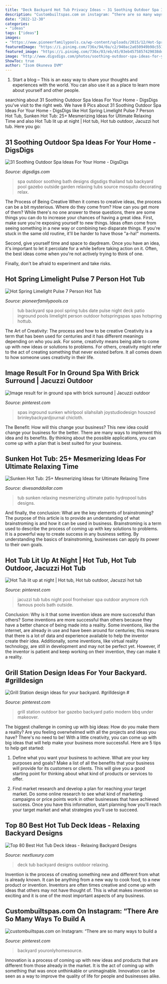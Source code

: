 ```yaml
---
title: "Deck Backyard Hot Tub Privacy Ideas ~ 31 Soothing Outdoor Spa Ideas For Your Home"
description: "Custombuiltspas.com on instagram: “there are so many ways to build a"
date: "2022-12-30"
categories:
- "ideas"
tags: ["ideas"]
images:
- "https://www.pioneerfamilypools.ca/wp-content/uploads/2015/12/Hot-Spring-Limelight-2012-Pulse-Lifestyle-01.jpg"
featuredImage: "https://i.pinimg.com/736x/94/0a/c2/940ac2a650949b98c55162b09342a1a0.jpg"
featured_image: "https://i.pinimg.com/736x/03/eb/45/03eb4575857429038ddbd565dbda1b49.jpg"
image: "http://www.digsdigs.com/photos/soothing-outdoor-spa-ideas-for-your-home-18.jpg"
ShowToc: true
author: "Isom Okuneva DVM"
---
```



1. Start a blog – This is an easy way to share your thoughts and experiences with the world. You can also use it as a place to learn more about yourself and other people.

	

		
searching about 31 Soothing Outdoor Spa Ideas For Your Home - DigsDigs you've visit to the right web. We have 8 Pics about 31 Soothing Outdoor Spa Ideas For Your Home - DigsDigs like Hot Spring Limelight Pulse 7 Person Hot Tub, Sunken Hot Tub: 25+ Mesmerizing Ideas for Ultimate Relaxing Time and also Hot Tub lit up at night | Hot tub, Hot tub outdoor, Jacuzzi hot tub. Here you go:
		
    
## 31 Soothing Outdoor Spa Ideas For Your Home - DigsDigs

<img loading=lazy src="http://www.digsdigs.com/photos/soothing-outdoor-spa-ideas-for-your-home-18.jpg" onerror="this.onerror=null;this.src='https://tse2.mm.bing.net/th?id=OIP.5v_IWVdsAs0sCcTrO1BdAQHaJ4&amp;pid=15.1';" alt="31 Soothing Outdoor Spa Ideas For Your Home - DigsDigs">

_Source: digsdigs.com_

>spa outdoor soothing bath designs digsdigs thailand tub backyard pool gazebo outside garden relaxing tubs source mosquito decorating relax. 

	

The Process of Being Creative
When it comes to creative ideas, the process can be a bit mysterious. Where do they come from? How can you get more of them? While there's no one answer to these questions, there are some things you can do to increase your chances of having a great idea.
First, make sure you're exposing yourself to new things. Ideas often come from seeing something in a new way or combining two disparate things. If you're stuck in the same old routine, it'll be harder to have those "a-ha!" moments.

 Second, give yourself time and space to daydream. Once you have an idea, it's important to let it percolate for a while before taking action on it. Often, the best ideas come when you're not actively trying to think of one.

Finally, don't be afraid to experiment and take risks.

    
## Hot Spring Limelight Pulse 7 Person Hot Tub

<img loading=lazy src="https://www.pioneerfamilypools.ca/wp-content/uploads/2015/12/Hot-Spring-Limelight-2012-Pulse-Lifestyle-01.jpg" onerror="this.onerror=null;this.src='https://tse2.mm.bing.net/th?id=OIP.Q09cxwthwVaS4EI-ur-C5wHaJ3&amp;pid=15.1';" alt="Hot Spring Limelight Pulse 7 Person Hot Tub">

_Source: pioneerfamilypools.ca_

>tub backyard spa pool spring tubs date pulse night deck patio inground pools limelight person outdoor hotspringspas spas hotspring hottub. 

	

The Art of Creativity: The process and how to be creative
Creativity is a term that has been used for centuries and it has different meanings depending on who you ask. For some, creativity means being able to come up with new ideas or solutions to problems. For others, creativity might refer to the act of creating something that never existed before. It all comes down to how someone uses creativity in their life.

    
## Image Result For In Ground Spa With Brick Surround | Jacuzzi Outdoor

<img loading=lazy src="https://i.pinimg.com/736x/94/0a/c2/940ac2a650949b98c55162b09342a1a0.jpg" onerror="this.onerror=null;this.src='https://tse2.mm.bing.net/th?id=OIP.epeFhXbvG_FCfIpgYm-pTwHaFh&amp;pid=15.1';" alt="Image result for in ground spa with brick surround | Jacuzzi outdoor">

_Source: pinterest.com_

>spas inground sunken whirlpool silahsilah joystudiodesign houszed brinleybackyardjournal chicloth. 

	

The Benefit: How will this change your business?
This new idea could change your business for the better. There are many ways to implement this idea and its benefits. By thinking about the possible applications, you can come up with a plan that is best suited for your business.

    
## Sunken Hot Tub: 25+ Mesmerizing Ideas For Ultimate Relaxing Time

<img loading=lazy src="https://www.divesanddollar.com/wp-content/uploads/2019/09/sunken-hot-tub-23.jpg" onerror="this.onerror=null;this.src='https://tse1.mm.bing.net/th?id=OIP.dUgstwyuTgbU2SZ9qk253wHaJ4&amp;pid=15.1';" alt="Sunken Hot Tub: 25+ Mesmerizing Ideas for Ultimate Relaxing Time">

_Source: divesanddollar.com_

>tub sunken relaxing mesmerizing ultimate patio hydropool tubs designs. 

	

And finally, the conclusion: What are the key elements of brainstroming?
The purpose of this article is to provide an understanding of what brainstroming is and how it can be used in business. Brainstroming is a term used to describe the process of coming up with key solutions to problems. It is a powerful way to create success in any business setting. By understanding the basics of brainstroming, businesses can apply its power to their own goals.

    
## Hot Tub Lit Up At Night | Hot Tub, Hot Tub Outdoor, Jacuzzi Hot Tub

<img loading=lazy src="https://i.pinimg.com/736x/66/15/70/661570b5422503df30052234a42edab0.jpg" onerror="this.onerror=null;this.src='https://tse3.mm.bing.net/th?id=OIP.WHQ77FcRYtpVqcQEAeA6EgHaLG&amp;pid=15.1';" alt="Hot Tub lit up at night | Hot tub, Hot tub outdoor, Jacuzzi hot tub">

_Source: pinterest.com_

>jacuzzi tub tubs night pool fronheiser spa outdoor anymore rich famous pools bath outside. 

	

Conclusion: Why is it that some invention ideas are more successful than others?
Some inventions are more successful than others because they have a better chance of being made into a reality. Some inventions, like the internet, are already in use and have been around for centuries; this means that there is a lot of data and experience available to help the inventor create their idea. Additionally, some inventions, like virtual reality technology, are still in development and may not be perfect yet. However, if the inventor is patient and keep working on their invention, they can make it a reality.

    
## Grill Station Design Ideas For Your Backyard. #grilldesign #

<img loading=lazy src="https://i.pinimg.com/736x/03/eb/45/03eb4575857429038ddbd565dbda1b49.jpg" onerror="this.onerror=null;this.src='https://tse3.mm.bing.net/th?id=OIP.yvWPPBXFU4r5G50Ah_cAHAHaNK&amp;pid=15.1';" alt="Grill Station design ideas for your backyard. #grilldesign #">

_Source: pinterest.com_

>grill station outdoor bar gazebo backyard patio modern bbq under makeover. 

	

The biggest challenge in coming up with big ideas: How do you make them a reality?
Are you feeling overwhelmed with all the projects and ideas you have? There's no need to be! With a little creativity, you can come up with big ideas that will help make your business more successful. Here are 5 tips to help get started: 
1. Define what you want your business to achieve. What are your key purposes and goals? Make a list of all the benefits that your business will provide for its customers or clients. This will give you a good starting point for thinking about what kind of products or services to offer. 

2. Find market research and develop a plan for reaching your target market. Do some online research to see what kind of marketing campaigns or price points work in other businesses that have achieved success. Once you have this information, start planning how you'll reach your target market and what strategies you'll use to succeed.

    
## Top 80 Best Hot Tub Deck Ideas - Relaxing Backyard Designs

<img loading=lazy src="http://nextluxury.com/wp-content/uploads/hot-tub-deck-outdoor-design.jpg" onerror="this.onerror=null;this.src='https://tse1.mm.bing.net/th?id=OIP.zkDtD1QfEKzB9NmgZMnLdQHaE8&amp;pid=15.1';" alt="Top 80 Best Hot Tub Deck Ideas - Relaxing Backyard Designs">

_Source: nextluxury.com_

>deck tub backyard designs outdoor relaxing. 

	

Invention is the process of creating something new and different from what is already known. It can be anything from a new way to cook food, to a new product or invention. Inventors are often times creative and come up with ideas that others may not have thought of. This is what makes invention so exciting and it is one of the most important aspects of any business.

    
## Custombuiltspas.com On Instagram: “There Are So Many Ways To Build A

<img loading=lazy src="https://i.pinimg.com/736x/14/0d/e2/140de2a85a71d845466ea68305c41d98.jpg" onerror="this.onerror=null;this.src='https://tse1.mm.bing.net/th?id=OIP.olbGlBp46FRt6tiG5ZshCwHaHa&amp;pid=15.1';" alt="custombuiltspas.com on Instagram: “There are so many ways to build a">

_Source: pinterest.com_

>backyard youronlyhomesource. 

	

Innovation is a process of coming up with new ideas and products that are different from those already in the market. It is the act of coming up with something that was once unthinkable or unimaginable. Innovation can be seen as a way to improve the quality of life for people and businesses alike.

